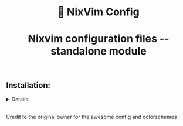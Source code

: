 <h1 align='center'> 🌊 NixVim Config<h1>
<p align="center">
    Nixvim configuration files -- standalone module <br><br>
</p>


## Installation:
<details>
    run :
        <b>
            nix run 'github:spitfiregg/nixvim'
        </b>
        </br>
        or 
    Copy these content in a empty dir and run : 
        <b>
            nix flake update &&  nix build .#packages.x86_64-linux.default  
        </b>
        </br>
        <p>
            This will build the derivation (nvim package) in  the result/bin/ dir
            </br>
            then, do ./nivm to test 
        </br>
            make an alias or something to access the nixvim derivation
        </p>
        </br>
</details>
</br>

<p> Credit to the original owner for the awesome config and colorschemes </p>
 




